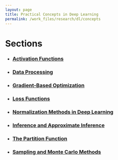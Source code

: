```yaml
---
layout: page
title: Practical Concepts in Deep Learning
permalink: /work_files/research/dl/concepts
---
```


# Sections

* ### [Activation Functions](/work_files/research/dl/concepts/activation_funcs)  

* ### [Data Processing](/work_files/dl/concepts/data_proc)  

* ### [Gradient-Based Optimization](/work_files/research/dl/concepts/grad_opt)  

* ### [Loss Functions](/work_files/research/dl/concepts/loss_funcs)  

* ### [Normalization Methods in Deep Learning](/work_files/research/dl/concepts/norm_methods)  

* ### [Inference and Approximate Inference](/work_files/research/dl/concepts/inference)

* ### [The Partition Function](/work_files/research/dl/concepts/partition_func)  

* ### [Sampling and Monte Carlo Methods](/work_files/research/dl/concepts/sampling)  